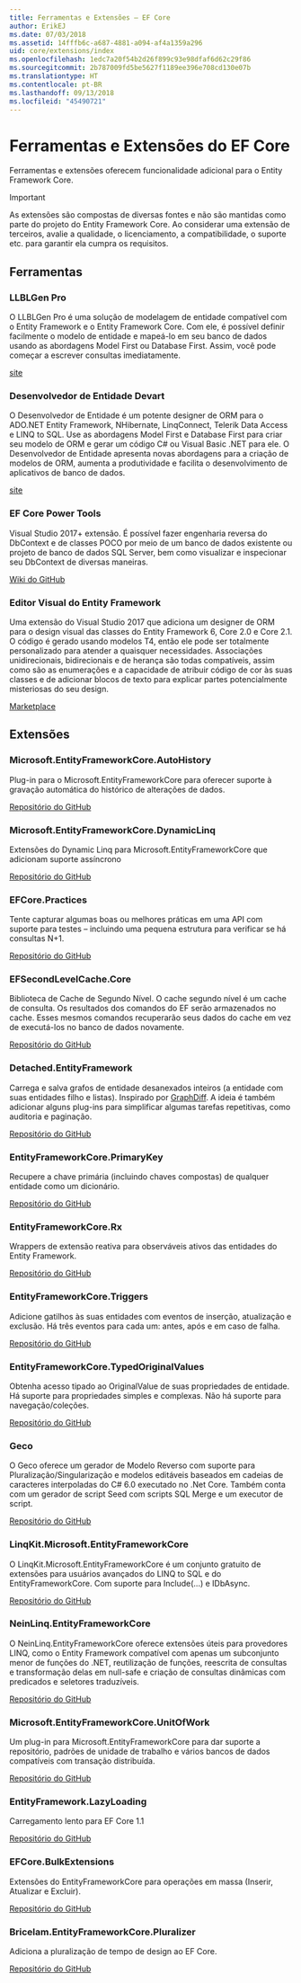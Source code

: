 ```yaml
---
title: Ferramentas e Extensões – EF Core
author: ErikEJ
ms.date: 07/03/2018
ms.assetid: 14fffb6c-a687-4881-a094-af4a1359a296
uid: core/extensions/index
ms.openlocfilehash: 1edc7a20f54b2d26f899c93e98dfaf6d62c29f86
ms.sourcegitcommit: 2b787009fd5be5627f1189ee396e708cd130e07b
ms.translationtype: HT
ms.contentlocale: pt-BR
ms.lasthandoff: 09/13/2018
ms.locfileid: "45490721"
---
```

# <a name="ef-core-tools--extensions"></a>Ferramentas e Extensões do EF Core

Ferramentas e extensões oferecem funcionalidade adicional para o Entity Framework Core.

> [!IMPORTANT]  
> As extensões são compostas de diversas fontes e não são mantidas como parte do projeto do Entity Framework Core. Ao considerar uma extensão de terceiros, avalie a qualidade, o licenciamento, a compatibilidade, o suporte etc. para garantir ela cumpra os requisitos.

## <a name="tools"></a>Ferramentas

### <a name="llblgen-pro"></a>LLBLGen Pro

O LLBLGen Pro é uma solução de modelagem de entidade compatível com o Entity Framework e o Entity Framework Core. Com ele, é possível definir facilmente o modelo de entidade e mapeá-lo em seu banco de dados usando as abordagens Model First ou Database First. Assim, você pode começar a escrever consultas imediatamente.

[site](https://www.llblgen.com/)

### <a name="devart-entity-developer"></a>Desenvolvedor de Entidade Devart

O Desenvolvedor de Entidade é um potente designer de ORM para o ADO.NET Entity Framework, NHibernate, LinqConnect, Telerik Data Access e LINQ to SQL. Use as abordagens Model First e Database First para criar seu modelo de ORM e gerar um código C# ou Visual Basic .NET para ele. O Desenvolvedor de Entidade apresenta novas abordagens para a criação de modelos de ORM, aumenta a produtividade e facilita o desenvolvimento de aplicativos de banco de dados.

[site](https://www.devart.com/entitydeveloper/)

### <a name="ef-core-power-tools"></a>EF Core Power Tools

Visual Studio 2017+ extensão. É possível fazer engenharia reversa do DbContext e de classes POCO por meio de um banco de dados existente ou projeto de banco de dados SQL Server, bem como visualizar e inspecionar seu DbContext de diversas maneiras.

[Wiki do GitHub](https://github.com/ErikEJ/SqlCeToolbox/wiki/EF-Core-Power-Tools)

### <a name="entity-framework-visual-editor"></a>Editor Visual do Entity Framework

Uma extensão do Visual Studio 2017 que adiciona um designer de ORM para o design visual das classes do Entity Framework 6, Core 2.0 e Core 2.1. O código é gerado usando modelos T4, então ele pode ser totalmente personalizado para atender a quaisquer necessidades. Associações unidirecionais, bidirecionais e de herança são todas compatíveis, assim como são as enumerações e a capacidade de atribuir código de cor às suas classes e de adicionar blocos de texto para explicar partes potencialmente misteriosas do seu design.

[Marketplace](https://marketplace.visualstudio.com/items?itemName=michaelsawczyn.EFDesigner)

## <a name="extensions"></a>Extensões

### <a name="microsoftentityframeworkcoreautohistory"></a>Microsoft.EntityFrameworkCore.AutoHistory

Plug-in para o Microsoft.EntityFrameworkCore para oferecer suporte à gravação automática do histórico de alterações de dados.

[Repositório do GitHub](https://github.com/Arch/AutoHistory/)

### <a name="microsoftentityframeworkcoredynamiclinq"></a>Microsoft.EntityFrameworkCore.DynamicLinq

Extensões do Dynamic Linq para Microsoft.EntityFrameworkCore que adicionam suporte assíncrono

 [Repositório do GitHub](https://github.com/StefH/System.Linq.Dynamic.Core/)

### <a name="efcorepractices"></a>EFCore.Practices

Tente capturar algumas boas ou melhores práticas em uma API com suporte para testes – incluindo uma pequena estrutura para verificar se há consultas N+1.

[Repositório do GitHub](https://github.com/riezebosch/efcore-practices/tree/master/src/EFCore.Practices/)

### <a name="efsecondlevelcachecore"></a>EFSecondLevelCache.Core

Biblioteca de Cache de Segundo Nível. O cache segundo nível é um cache de consulta. Os resultados dos comandos do EF serão armazenados no cache. Esses mesmos comandos recuperarão seus dados do cache em vez de executá-los no banco de dados novamente.

[Repositório do GitHub](https://github.com/VahidN/EFSecondLevelCache.Core/)

### <a name="detachedentityframework"></a>Detached.EntityFramework

Carrega e salva grafos de entidade desanexados inteiros (a entidade com suas entidades filho e listas). Inspirado por [GraphDiff](https://github.com/refactorthis/GraphDiff/). A ideia é também adicionar alguns plug-ins para simplificar algumas tarefas repetitivas, como auditoria e paginação.

[Repositório do GitHub](https://github.com/leonardoporro/Detached/)

### <a name="entityframeworkcoreprimarykey"></a>EntityFrameworkCore.PrimaryKey

Recupere a chave primária (incluindo chaves compostas) de qualquer entidade como um dicionário.

[Repositório do GitHub](https://github.com/NickStrupat/EntityFramework.PrimaryKey/)

### <a name="entityframeworkcorerx"></a>EntityFrameworkCore.Rx

Wrappers de extensão reativa para observáveis ativos das entidades do Entity Framework.

[Repositório do GitHub](https://github.com/NickStrupat/EntityFramework.Rx/)

### <a name="entityframeworkcoretriggers"></a>EntityFrameworkCore.Triggers

Adicione gatilhos às suas entidades com eventos de inserção, atualização e exclusão. Há três eventos para cada um: antes, após e em caso de falha.

[Repositório do GitHub](https://github.com/NickStrupat/EntityFramework.Triggers/)

### <a name="entityframeworkcoretypedoriginalvalues"></a>EntityFrameworkCore.TypedOriginalValues

Obtenha acesso tipado ao OriginalValue de suas propriedades de entidade. Há suporte para propriedades simples e complexas. Não há suporte para navegação/coleções.

[Repositório do GitHub](https://github.com/NickStrupat/EntityFramework.TypedOriginalValues/)

### <a name="geco"></a>Geco

O Geco oferece um gerador de Modelo Reverso com suporte para Pluralização/Singularização e modelos editáveis baseados em cadeias de caracteres interpoladas do C# 6.0 executado no .Net Core. Também conta com um gerador de script Seed com scripts SQL Merge e um executor de script.

[Repositório do GitHub](https://github.com/iQuarc/Geco)

### <a name="linqkitmicrosoftentityframeworkcore"></a>LinqKit.Microsoft.EntityFrameworkCore

O LinqKit.Microsoft.EntityFrameworkCore é um conjunto gratuito de extensões para usuários avançados do LINQ to SQL e do EntityFrameworkCore. Com suporte para Include(...) e IDbAsync.

[Repositório do GitHub](https://github.com/scottksmith95/LINQKit/)

### <a name="neinlinqentityframeworkcore"></a>NeinLinq.EntityFrameworkCore

O NeinLinq.EntityFrameworkCore oferece extensões úteis para provedores LINQ, como o Entity Framework compatível com apenas um subconjunto menor de funções do .NET, reutilização de funções, reescrita de consultas e transformação delas em null-safe e criação de consultas dinâmicas com predicados e seletores traduzíveis.

[Repositório do GitHub](https://github.com/axelheer/nein-linq/)

### <a name="microsoftentityframeworkcoreunitofwork"></a>Microsoft.EntityFrameworkCore.UnitOfWork

Um plug-in para Microsoft.EntityFrameworkCore para dar suporte a repositório, padrões de unidade de trabalho e vários bancos de dados compatíveis com transação distribuída.

[Repositório do GitHub](https://github.com/Arch/UnitOfWork/)

### <a name="entityframeworklazyloading"></a>EntityFramework.LazyLoading

Carregamento lento para EF Core 1.1

[Repositório do GitHub](https://github.com/darxis/EntityFramework.LazyLoading)

### <a name="efcorebulkextensions"></a>EFCore.BulkExtensions

Extensões do EntityFrameworkCore para operações em massa (Inserir, Atualizar e Excluir).

[Repositório do GitHub](https://github.com/borisdj/EFCore.BulkExtensions)

### <a name="bricelamentityframeworkcorepluralizer"></a>Bricelam.EntityFrameworkCore.Pluralizer

Adiciona a pluralização de tempo de design ao EF Core.

[Repositório do GitHub](https://github.com/bricelam/EFCore.Pluralizer)
